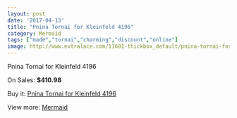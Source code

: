 ```yaml
---
layout: post
date: '2017-04-13'
title: "Pnina Tornai for Kleinfeld 4196"
category: Mermaid
tags: ["made","tornai","charming","discount","online"]
image: http://www.extralace.com/11681-thickbox_default/pnina-tornai-for-kleinfeld-4196.jpg
---
```

Pnina Tornai for Kleinfeld 4196

On Sales: **$410.98**
<a href="https://www.extralace.com/mermaid/5492-pnina-tornai-for-kleinfeld-4196.html"><amp-img layout="responsive" width="600" height="600" src="//www.extralace.com/11681-thickbox_default/pnina-tornai-for-kleinfeld-4196.jpg" alt="Pnina Tornai for Kleinfeld 4196 0" /></a>
<a href="https://www.extralace.com/mermaid/5492-pnina-tornai-for-kleinfeld-4196.html"><amp-img layout="responsive" width="600" height="600" src="//www.extralace.com/11683-thickbox_default/pnina-tornai-for-kleinfeld-4196.jpg" alt="Pnina Tornai for Kleinfeld 4196 1" /></a>
<a href="https://www.extralace.com/mermaid/5492-pnina-tornai-for-kleinfeld-4196.html"><amp-img layout="responsive" width="600" height="600" src="//www.extralace.com/11682-thickbox_default/pnina-tornai-for-kleinfeld-4196.jpg" alt="Pnina Tornai for Kleinfeld 4196 2" /></a>

Buy it: [Pnina Tornai for Kleinfeld 4196](https://www.extralace.com/mermaid/5492-pnina-tornai-for-kleinfeld-4196.html "Pnina Tornai for Kleinfeld 4196")

View more: [Mermaid](https://www.extralace.com/5-mermaid "Mermaid")